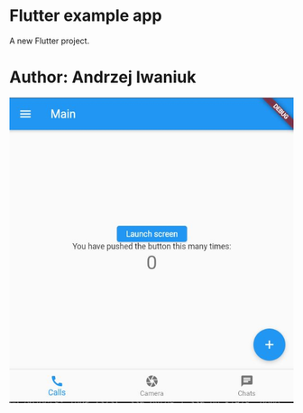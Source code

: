 # Flutter example app

A new Flutter project.

# Author: Andrzej Iwaniuk

![This is an image](f.JPG)
